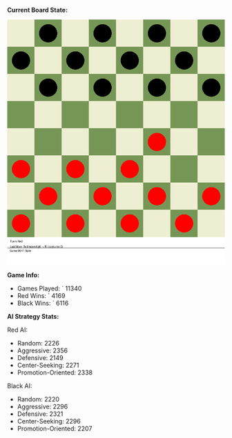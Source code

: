 
**Current Board State:**  
<!-- START_GIF -->
![Checkers Game](./checkers_game.gif)
<!-- END_GIF -->

**Game Info:**  
- Games Played: `<!-- GAMES_PLAYED --> 11340
- Red Wins: `<!-- RED_WINS --> 4169
- Black Wins: `<!-- BLACK_WINS --> 6116

<!-- AI_STATS -->
**AI Strategy Stats:**

Red AI:
- Random: 2226
- Aggressive: 2356
- Defensive: 2149
- Center-Seeking: 2271
- Promotion-Oriented: 2338

Black AI:
- Random: 2220
- Aggressive: 2296
- Defensive: 2321
- Center-Seeking: 2296
- Promotion-Oriented: 2207
